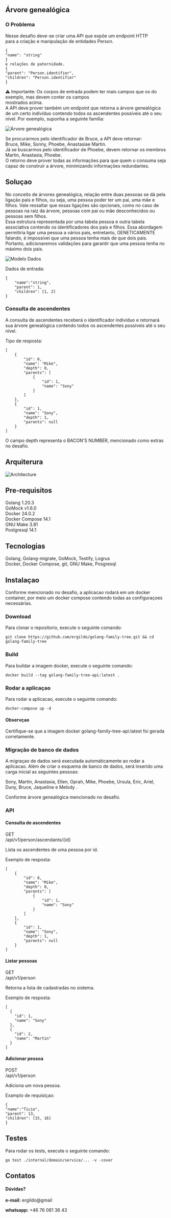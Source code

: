 ## Árvore genealógica

### O Problema

Nesse desafio deve-se criar uma API que expõe um endpoint HTTP<br/>
para a criação e manipulação de entidades Person.<br/>

``` 
{
"name": "string"
}
e relações de paternidade.
{
"parent": "Person.identifier",
"children": "Person.identifier"
}

```

⚠ Importante: Os corpos de entrada podem ter mais campos que os do exemplo, mas devem conter os campos<br/>
mostrados acima.<br/>
A API deve prover também um endpoint que retorna a árvore genealógica de um certo indivíduo contendo todos os
ascendentes possíveis até o seu nível. Por exemplo, suponha a seguinte família:

![Árvore genealógica](family-tree.png "Árvore genealógica")

Se procurarmos pelo identificador de Bruce, a API deve retornar:<br/>
Bruce, Mike, Sonny, Phoebe, Anastasiae Martin. <br/>
Já se buscarmos pelo identificador de Phoebe, devem retornar os membros Martin, Anastasia, Phoebe.<br/>
O retorno deve prover todas as informações para que quem o consuma seja capaz de construir a árvore, minimizando
informações redundantes.

## Soluçao

No conceito de árvores genealógica, relação entre duas pessoas se dá pela ligação pais e filhos, ou seja, uma pessoa
poder ter um pai, uma mãe e filhos. Vale ressaltar que essas ligações são opcionais, como no caso de pessoas na raiz da
árvore, pessoas com pai ou mãe desconhecidos ou pessoas sem filhos.<br/>
Essa estrutura representada por uma tabela pessoa e outra tabela associativa contendo os identificadores dos pais e
filhos. Essa abordagem permitiria ligar uma pessoa a vários pais, entretanto, GENETICAMENTE falando, é impossível que
uma pessoa tenha mais de que dois pais. Portanto, adicionaremos validações para garantir que uma pessoa tenha no máximo
dois pais.

![Modelo Dados](data-model-diagram.png "Modelo de Dados")

Dados de entrada:

``` 
{
    "name":"string",
    "parent": 1,
    "children": [1, 2]
}

```

### Consulta de ascendentes

A consulta de ascendentes receberá o identificador indivíduo e retornará sua árvore genealógica contendo todos os
ascendentes possíveis até o seu nível.

Tipo de resposta:

``` 
[
    {
        "id": 6,
        "name": "Mike",
        "depth": 0,
        "parents": [
            {
                "id": 1,
                "name": "Sony"
            }
        ]
    },
    {
        "id": 1,
        "name": "Sony",
        "depth": 1,
        "parents": null
    }
]

```

O campo depth representa o BACON'S NUMBER, mencionado como extras no desafio.

## Arquiterura

![Architecture](architecture-diagram.png "Arquitetura")

## Pre-requisitos

Golang 1.20.3<br/>
GoMock v1.6.0 <br/>
Docker 24.0.2<br/>
Docker Compose 14.1 <br/>
GNU Make 3.81<br/>
Postgresql 14.1<br/>

## Tecnologias

Golang, Golang-migrate, GoMock, Testify, Logrus<br/>
Docker, Docker Compose, git, GNU Make, Posgresql<br/>

## Instalaçao

Conforme mencionado no desafio, a aplicacao rodará em um docker container, por meio um docker compose contendo todas as
configuraçoes necessárias.

### Download

Para clonar o repositorio, execute o seguinte comando:

``` 
git clone https://github.com/ergildo/golang-family-tree.git && cd golang-family-tree

```

### Build

Para buildar a imagem docker, execute o seguinte comando:

``` 
docker build --tag golang-family-tree-api:latest .

```

### Rodar a aplicaçao

Para rodar a aplicacao, execute o seguinte comando:

``` 
docker-compose up -d

```

#### Observçao

Certifique-se que a imagem docker golang-family-tree-api:latest foi gerada corretamente.

### Migração de banco de dados

A migraçao de dados será executada automáticamente ao rodar a aplicacao. Além de criar o esquema de banco de dados, será
inserido uma carga inicial as seguintes pessoas:

Sony, Martin, Anastasia, Ellen, Oprah, Mike, Phoebe, Ursula, Eric, Ariel, Duny, Bruce, Jaqueline e Melody .

Conforme árvore genealógica mencionado no desafio.

### API

#### Consulta de ascendentes

GET<br/>
/api/v1/person/ascendants/{id}

Lista os ascendentes de uma pessoa por id.

Exemplo de resposta:

``` 
[
    {
        "id": 6,
        "name": "Mike",
        "depth": 0,
        "parents": [
            {
                "id": 1,
                "name": "Sony"
            }
        ]
    },
    {
        "id": 1,
        "name": "Sony",
        "depth": 1,
        "parents": null
    }
]

```

#### Listar pessoas

GET<br/>
/api/v1/person

Retorna a lista de cadastradas no sistema.

Exemplo de resposta:

``` 
[
  {
    "id": 1,
    "name": "Sony"
  },
  {
    "id": 2,
    "name": "Martin"
  }
]
```

#### Adicionar pessoa

POST<br/>
/api/v1/person<br/>

Adiciona um nova pessoa.

Examplo de requisiçao:

``` 
{
"name":"Ticio",
"parent": 13,
"children": [15, 16]
}
```

## Testes

Para rodar os tests, execute o seguinte comando:

``` 
go test ./internal/domain/service/... -v -cover

```

## Contatos

#### Dúvidas?

**e-mail:** ergildo@gmail

**whatsapp:** +46 76 081 36 43
